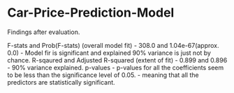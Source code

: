 # Car-Price-Prediction-Model


Findings after evaluation.
    
F-stats and Prob(F-stats) (overall model fit) - 308.0 and 1.04e-67(approx. 0.0) - Model fir is significant and explained 90% variance is just not by chance.
R-sqaured and Adjusted R-squared (extent of fit) - 0.899 and 0.896 - 90% variance explained.
p-values - p-values for all the coefficients seem to be less than the significance level of 0.05. - meaning that all the predictors are statistically significant.
